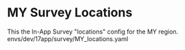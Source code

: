 # MY Survey Locations
This the In-App Survey "locations" config for the MY region.
envs/dev/17app/survey/MY_locations.yaml

